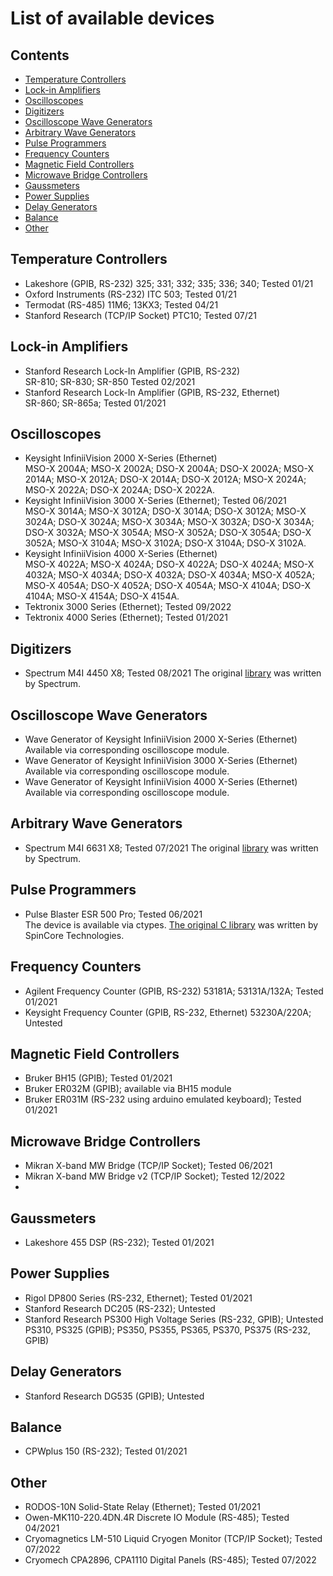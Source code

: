 # List of available devices

## Contents
- [Temperature Controllers](#temperature-controllers)<br/>
- [Lock-in Amplifiers](#lock-in-amplifiers)<br/>
- [Oscilloscopes](#oscilloscopes)<br/>
- [Digitizers](#digitizers)<br/>
- [Oscilloscope Wave Generators](#oscilloscope-wave-generators)<br/>
- [Arbitrary Wave Generators](#arbitrary-wave-generators)<br/>
- [Pulse Programmers](#pulse-programmers)<br/>
- [Frequency Counters](#frequency-counters)<br/>
- [Magnetic Field Controllers](#magnetic-field-controllers)<br/>
- [Microwave Bridge Controllers](#microwave-bridge-controllers)<br/>
- [Gaussmeters](#gaussmeters)<br/>
- [Power Supplies](#power-supplies)<br/>
- [Delay Generators](#delay-generators)<br/>
- [Balance](#balances)<br/>
- [Other](#other)<br/>

## Temperature Controllers
- Lakeshore (GPIB, RS-232)
325; 331; 332; 335; 336; 340; Tested 01/21
- Oxford Instruments (RS-232)
ITC 503; Tested 01/21
- Termodat (RS-485)
11M6; 13KX3; Tested 04/21
- Stanford Research (TCP/IP Socket)
PTC10; Tested 07/21

## Lock-in Amplifiers
- Stanford Research Lock-In Amplifier (GPIB, RS-232)<br/>
SR-810; SR-830; SR-850 Tested 02/2021
- Stanford Research Lock-In Amplifier (GPIB, RS-232, Ethernet)<br/>
SR-860; SR-865a; Tested 01/2021

## Oscilloscopes
- Keysight InfiniiVision 2000 X-Series (Ethernet)<br/>
MSO-X 2004A; MSO-X 2002A; DSO-X 2004A; DSO-X 2002A; MSO-X 2014A; MSO-X 2012A; DSO-X 2014A; DSO-X 2012A; MSO-X 2024A; MSO-X 2022A; DSO-X 2024A; DSO-X 2022A.
- Keysight InfiniiVision 3000 X-Series (Ethernet); Tested 06/2021<br/>
MSO-X 3014A; MSO-X 3012A; DSO-X 3014A; DSO-X 3012A; MSO-X 3024A; DSO-X 3024A; MSO-X 3034A; MSO-X 3032A; DSO-X 3034A; DSO-X 3032A; MSO-X 3054A; MSO-X 3052A; DSO-X 3054A; DSO-X 3052A; MSO-X 3104A; MSO-X 3102A; DSO-X 3104A; DSO-X 3102A.
- Keysight InfiniiVision 4000 X-Series (Ethernet)<br/>
MSO-X 4022A; MSO-X 4024A; DSO-X 4022A; DSO-X 4024A; MSO-X 4032A; MSO-X 4034A; DSO-X 4032A; DSO-X 4034A; MSO-X 4052A; MSO-X 4054A; DSO-X 4052A; DSO-X 4054A; MSO-X 4104A; DSO-X 4104A; MSO-X 4154A; DSO-X 4154A.
- Tektronix 3000 Series (Ethernet); Tested 09/2022
- Tektronix 4000 Series (Ethernet); Tested 01/2021

## Digitizers
- Spectrum M4I 4450 X8; Tested 08/2021
The original [library](https://spectrum-instrumentation.com/en/m4i4450-x8) was written by Spectrum.

## Oscilloscope Wave Generators
- Wave Generator of Keysight InfiniiVision 2000 X-Series (Ethernet)<br/>
Available via corresponding oscilloscope module.
- Wave Generator of Keysight InfiniiVision 3000 X-Series (Ethernet)<br/>
Available via corresponding oscilloscope module.
- Wave Generator of Keysight InfiniiVision 4000 X-Series (Ethernet)<br/>
Available via corresponding oscilloscope module.

## Arbitrary Wave Generators
- Spectrum M4I 6631 X8; Tested 07/2021
The original [library](https://spectrum-instrumentation.com/en/m4i6631-x8) was written by Spectrum.

## Pulse Programmers
- Pulse Blaster ESR 500 Pro; Tested 06/2021<br/>
The device is available via ctypes. [The original C library](http://www.spincore.com/support/spinapi/using_spin_api_pb.shtml) was written by SpinCore Technologies.

## Frequency Counters
- Agilent Frequency Counter (GPIB, RS-232)
53181A; 53131A/132A; Tested 01/2021
- Keysight Frequency Counter (GPIB, RS-232, Ethernet)
53230A/220A; Untested

## Magnetic Field Controllers
- Bruker BH15 (GPIB); Tested 01/2021
- Bruker ER032M (GPIB); available via BH15 module
- Bruker ER031M (RS-232 using arduino emulated keyboard); Tested 01/2021

## Microwave Bridge Controllers
- Mikran X-band MW Bridge (TCP/IP Socket); Tested 06/2021
- Mikran X-band MW Bridge v2 (TCP/IP Socket); Tested 12/2022
- 
## Gaussmeters
- Lakeshore 455 DSP (RS-232); Tested 01/2021

## Power Supplies
- Rigol DP800 Series (RS-232, Ethernet); Tested 01/2021
- Stanford Research DC205 (RS-232); Untested
- Stanford Research PS300 High Voltage Series (RS-232, GPIB); Untested
PS310, PS325 (GPIB); PS350, PS355, PS365, PS370, PS375 (RS-232, GPIB)

## Delay Generators
- Stanford Research DG535 (GPIB); Untested

## Balance
- CPWplus 150 (RS-232); Tested 01/2021

## Other
- RODOS-10N Solid-State Relay (Ethernet); Tested 01/2021
- Owen-MK110-220.4DN.4R Discrete IO Module (RS-485); Tested 04/2021
- Cryomagnetics LM-510 Liquid Cryogen Monitor (TCP/IP Socket); Tested 07/2022
- Cryomech CPA2896, CPA1110 Digital Panels (RS-485); Tested 07/2022


